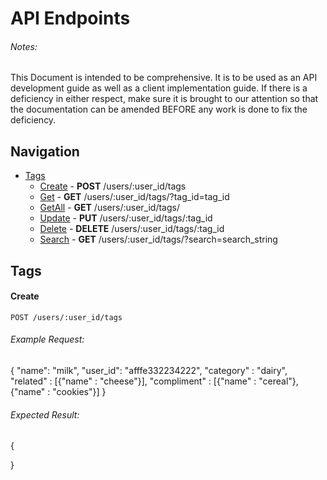 # API Endpoints
###### Notes:
This Document is intended to be comprehensive. It is to
be used as an API development guide as well as a client implementation guide.
If there is a deficiency in either respect, make sure it is brought to our
attention so that the documentation can be amended BEFORE any work is done to
fix the deficiency.

## Navigation
* [Tags](#tags)
	* [Create](#create) - **POST** /users/:user_id/tags
	* [Get](#get) - **GET** /users/:user_id/tags/?tag_id=tag_id
	* [GetAll](#getall) - **GET** /users/:user_id/tags/
	* [Update](#update) - **PUT** /users/:user_id/tags/:tag_id
	* [Delete](#delete) - **DELETE** /users/:user_id/tags/:tag_id
	* [Search](#search) - **GET** /users/:user_id/tags/?search=search_string

## Tags

#### Create

    POST /users/:user_id/tags

###### Example Request:
{
	"name": "milk",
	"user_id": "afffe332234222",
	"category" : "dairy",
	"related" : [{"name" : "cheese"}],
	"compliment" : [{"name" : "cereal"},{"name" : "cookies"}]
}
###### Expected Result:
{
	
}